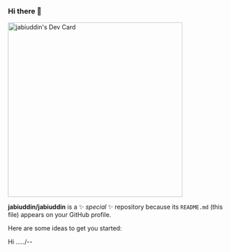 ### Hi there 👋

<a href="https://app.daily.dev/jabiuddin"><img src="https://api.daily.dev/devcards/e4155e980f6a46bd962991d4b58ca38f.png?r=3ah" width="400" alt="jabiuddin's Dev Card"/></a>

**jabiuddin/jabiuddin** is a ✨ _special_ ✨ repository because its `README.md` (this file) appears on your GitHub profile.

Here are some ideas to get you started:
<!--
- 🔭 I’m  ...
- 🌱 I’m currently learning ...
- 👯 I’m looking to collaborate on ...
- 🤔 I’m looking for help with ...
- 💬 Ask me about ...
- 📫 How to reach me: ...
- 😄 Pronouns: ...
- ⚡ Fun fact: ... 
- 
![jabiuddin's github stats](https://github-readme-stats.vercel.app/api?username=jabiuddin&count_private=true&show_icons=true&theme=radical)

-->
Hi ...../--

